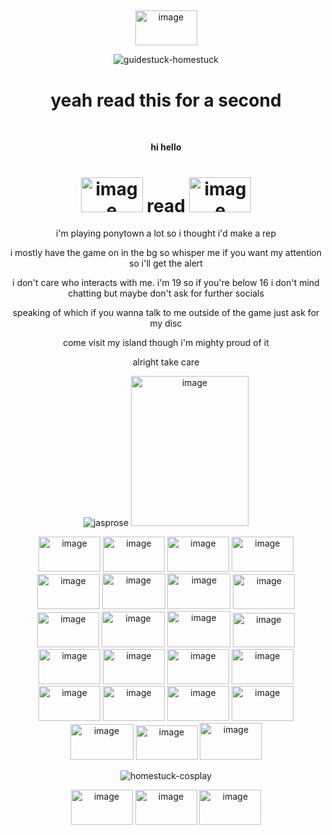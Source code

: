 ## 

<div align="center">

<img width="99" height="56" alt="image" src="https://github.com/user-attachments/assets/afefc9c3-fc96-48ca-b8b9-cc2d9ad7d496"/>


![guidestuck-homestuck](https://github.com/user-attachments/assets/c95b2ddb-4d8e-44a8-9964-5b49c9b032d4)


  <center><h1>yeah read this for a second</h1></center>
</div>

<br/>

<div align="center">

<b>hi hello</b>

# <img width="99" height="56" alt="image" src="https://github.com/user-attachments/assets/afefc9c3-fc96-48ca-b8b9-cc2d9ad7d496"/> read <img width="99" height="56" alt="image" src="https://github.com/user-attachments/assets/afefc9c3-fc96-48ca-b8b9-cc2d9ad7d496"/>
  
<p class="centered"> i'm playing ponytown a lot so i thought i'd make a rep </p>
<p> i mostly have the game on in the bg so whisper me if you want my attention so i'll get the alert </p>
<p class="centered"> i don't care who interacts with me. i'm 19 so if you're below 16 i don't mind chatting but maybe don't ask for further socials </p>
<p class="centered"> speaking of which if you wanna talk to me outside of the game just ask for my disc</p>
<p> come visit my island though i'm mighty proud of it </p>
<p> alright take care </p>

 
![jasprose](https://github.com/user-attachments/assets/12aee8fa-898b-4e94-a472-586be2b01ad1)
<img width="188" height="240" alt="image" src="https://github.com/user-attachments/assets/e01e4f20-2d60-4af4-ab5a-9c635be56bd3" />


<img width="99" height="56" alt="image" src="https://github.com/user-attachments/assets/c64295a8-4412-46b9-9fd6-ba2510152614" />
<img width="99" height="56" alt="image" src="https://github.com/user-attachments/assets/f3ef4842-0bc5-4348-aa53-fbd8d13e8642" />
<img width="99" height="56" alt="image" src="https://github.com/user-attachments/assets/f753708b-ddcc-46a9-9fab-7f1ad3c3418c" />
<img width="99" height="56" alt="image" src="https://github.com/user-attachments/assets/6965ad1b-968d-4e25-9d74-581db64d130e" />
<img width="100" height="56" alt="image" src="https://github.com/user-attachments/assets/84bc2c02-eb6a-4fb1-96e8-63ac3a7bee69"/>
<img width="101" height="57" alt="image" src="https://github.com/user-attachments/assets/04cedea3-de24-4ef6-a63c-c1b5298bebac" />
<img width="101" height="57" alt="image" src="https://github.com/user-attachments/assets/5eff0bd8-191a-4112-9fa1-93db45ac35a0"/>
<img width="99" height="56" alt="image" src="https://github.com/user-attachments/assets/e32e041d-2e32-41d1-bb60-4d84bf21c83a" />
<img width="99" height="56" alt="image" src="https://github.com/user-attachments/assets/b7bb8b7e-4973-434a-b1ad-6dfdf709e027" />
<img width="101" height="57" alt="image" src="https://github.com/user-attachments/assets/44ec2489-8e33-42e3-bf88-e7cd2d5fbd48" />
<img width="101" height="58" alt="image" src="https://github.com/user-attachments/assets/bcd68880-05a0-48d7-9d1a-d2bab92a3954"/>
<img width="99" height="55" alt="image" src="https://github.com/user-attachments/assets/c3c97ce6-026d-4d15-b5be-89ec385de1ed" />
<img width="99" height="56" alt="image" src="https://github.com/user-attachments/assets/746ad2e1-2499-45e4-b6d1-4a0b6cf0c594" />
<img width="99" height="56" alt="image" src="https://github.com/user-attachments/assets/bb18e5b3-70e1-41e9-9b67-dddc4b968134" />
<img width="99" height="56" alt="image" src="https://github.com/user-attachments/assets/5d66cd66-db01-40cb-a786-e79f5d26cf1f"/>
<img width="99" height="56" alt="image" src="https://github.com/user-attachments/assets/af94e362-9dba-449a-8d5d-77e6197f1e64" />
<img width="99" height="56" alt="image" src="https://github.com/user-attachments/assets/7da55666-4901-4e20-9d86-5566e0da5a39"/>
<img width="99" height="56" alt="image" src="https://github.com/user-attachments/assets/bf9c7edc-adae-493b-8dd6-8cde49b04148" />
<img width="99" height="56" alt="image" src="https://github.com/user-attachments/assets/135bde51-ff00-4610-af2e-f382bdb8eab4" />



<img width="99" height="56" alt="image" src="https://github.com/user-attachments/assets/5013dfc7-f93a-4d5e-8b73-bebdf509ab13"/>
<img width="101" height="57" alt="image" src="https://github.com/user-attachments/assets/4c241cdd-946a-4a75-a174-6a719eb17474" />


<img width="99" height="55" alt="image" src="https://github.com/user-attachments/assets/4d8291e9-8f49-4626-822c-e72f6fb403de" />
<img width="99" height="59" alt="image" src="https://github.com/user-attachments/assets/395cd7fd-2e70-42a8-bdca-65988f7b1b6d" />

![homestuck-cosplay](https://github.com/user-attachments/assets/dab5db4b-d608-4fd1-a395-d142e29b7c36)

<img width="99" height="56" alt="image" src="https://github.com/user-attachments/assets/afefc9c3-fc96-48ca-b8b9-cc2d9ad7d496"/>
<img width="99" height="56" alt="image" src="https://github.com/user-attachments/assets/afefc9c3-fc96-48ca-b8b9-cc2d9ad7d496"/>
<img width="99" height="56" alt="image" src="https://github.com/user-attachments/assets/afefc9c3-fc96-48ca-b8b9-cc2d9ad7d496"/>
</div>
